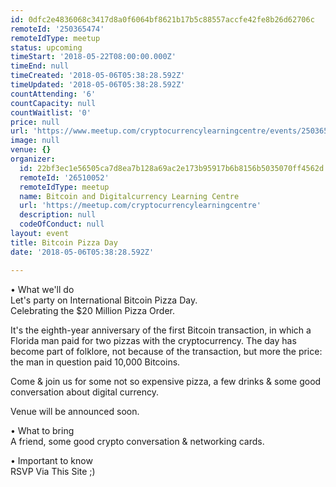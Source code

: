 ```yaml
---
id: 0dfc2e4836068c3417d8a0f6064bf8621b17b5c88557accfe42fe8b26d62706c
remoteId: '250365474'
remoteIdType: meetup
status: upcoming
timeStart: '2018-05-22T08:00:00.000Z'
timeEnd: null
timeCreated: '2018-05-06T05:38:28.592Z'
timeUpdated: '2018-05-06T05:38:28.592Z'
countAttending: '6'
countCapacity: null
countWaitlist: '0'
price: null
url: 'https://www.meetup.com/cryptocurrencylearningcentre/events/250365474/'
image: null
venue: {}
organizer:
  id: 22bf3ec1e56505ca7d8ea7b128a69ac2e173b95917b6b8156b5035070ff4562d
  remoteId: '26510052'
  remoteIdType: meetup
  name: Bitcoin and Digitalcurrency Learning Centre
  url: 'https://meetup.com/cryptocurrencylearningcentre'
  description: null
  codeOfConduct: null
layout: event
title: Bitcoin Pizza Day
date: '2018-05-06T05:38:28.592Z'

---
```

<p>• What we'll do<br/>Let's party on International Bitcoin Pizza Day.<br/>Celebrating the $20 Million Pizza Order.</p> <p>It's the eighth-year anniversary of the first Bitcoin transaction, in which a Florida man paid for two pizzas with the cryptocurrency. The day has become part of folklore, not because of the transaction, but more the price: the man in question paid 10,000 Bitcoins.</p> <p>Come &amp; join us for some not so expensive pizza, a few drinks &amp; some good conversation about digital currency.</p> <p>Venue will be announced soon.</p> <p>• What to bring<br/>A friend, some good crypto conversation &amp; networking cards.</p> <p>• Important to know<br/>RSVP Via This Site ;)</p>
